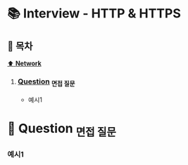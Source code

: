 # :books: Interview - HTTP & HTTPS

## :bookmark_tabs: 목차

[:arrow_up: **Network**](../README.md)

1. ### [Question](#) <sub>면접 질문</sub>

   - 예시1

# :closed_book: Question <sub>면접 질문</sub>

### 예시1